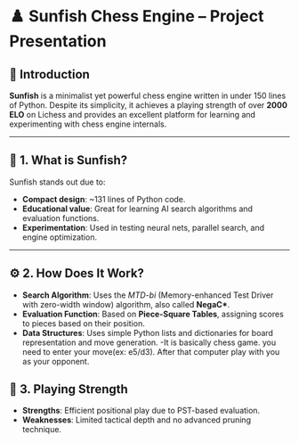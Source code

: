 # ♟️ Sunfish Chess Engine – Project Presentation 

## 📌 Introduction

**Sunfish** is a minimalist yet powerful chess engine written in under 150 lines of Python. Despite its simplicity, it achieves a playing strength of over **2000 ELO** on Lichess and provides an excellent platform for learning and experimenting with chess engine internals.

---

## 🧠 1. What is Sunfish?

Sunfish stands out due to:
- **Compact design**: ~131 lines of Python code.
- **Educational value**: Great for learning AI search algorithms and evaluation functions.
- **Experimentation**: Used in testing neural nets, parallel search, and engine optimization.

---

## ⚙️ 2. How Does It Work?

- **Search Algorithm**: Uses the *MTD-bi* (Memory-enhanced Test Driver with zero-width window) algorithm, also called **NegaC\***.
- **Evaluation Function**: Based on **Piece-Square Tables**, assigning scores to pieces based on their position.
- **Data Structures**: Uses simple Python lists and dictionaries for board representation and move generation.
-It is basically chess game. you need to enter your move(ex: e5/d3). After that computer play with you as your opponent.

## 🧪 3. Playing Strength
- **Strengths**: Efficient positional play due to PST-based evaluation.
- **Weaknesses**: Limited tactical depth and no advanced pruning technique.

